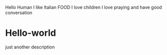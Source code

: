 Hello Human
I like Italian FOOD
I love children
I love praying and have good conversation 
# Hello-world
just another description

